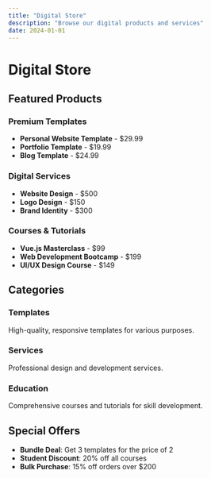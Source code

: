 ```yaml
---
title: "Digital Store"
description: "Browse our digital products and services"
date: 2024-01-01
---
```


# Digital Store

## Featured Products

### Premium Templates
- **Personal Website Template** - $29.99
- **Portfolio Template** - $19.99
- **Blog Template** - $24.99

### Digital Services
- **Website Design** - $500
- **Logo Design** - $150
- **Brand Identity** - $300

### Courses & Tutorials
- **Vue.js Masterclass** - $99
- **Web Development Bootcamp** - $199
- **UI/UX Design Course** - $149

## Categories

### Templates
High-quality, responsive templates for various purposes.

### Services
Professional design and development services.

### Education
Comprehensive courses and tutorials for skill development.

## Special Offers

- **Bundle Deal**: Get 3 templates for the price of 2
- **Student Discount**: 20% off all courses
- **Bulk Purchase**: 15% off orders over $200 